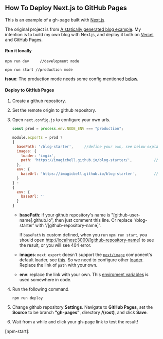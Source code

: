 ## How To Deploy Next.js to GitHub Pages

This is an example of a gh-page built with [Next.js](https://github.com/vercel/next.js).

The original project is from [A statically generated blog example](https://github.com/vercel/next.js/tree/canary/examples/blog-starter). My intention is to build my own blog with Next.js, and deploy it both on [Vercel](https://vercel.com/) and GitHub Pages.

#### Run it locally

```shell
npm run dev		//development mode
```

```shell
npm run start //production mode
```

**issue**: The production mode needs some config mentioned [below](#npm-start).

#### Deploy to GitHub Pages

1. Create a github repository. 

2. Set the remote origin to github repository.

3. Open `next.config.js` to configure your own urls.

   ```javascript
   const prod = process.env.NODE_ENV === "production";
   
   module.exports = prod ? 
   {
     basePath: '/blog-starter',		//define your own, see below explanation.
     images: {
       loader: 'imgix',
       path: 'https://imagicbell.github.io/blog-starter/',			//define your own, see below explanation.
     },
     env: {
       baseUrl: 'https://imagicbell.github.io/blog-starter',		//define your own, see below explanation.
     }
   } :
   {
     env: {
       baseUrl: ''
     }
   }
   ```

   - **basePath**: if your github repository's name is "[github-user-name].github.io", then just comment this line. Or replace '/blog-starter' with '/[github-repository-name]'.

     <a name="npm-start"></a>If `basePath` is custom defined, when you run `npm run start`, you should open [http://localhost:3000/[github-repository-name]]() to see the result, or you will see 404 error.

   - **images**: `next export` doesn't support the [`next/image`](https://nextjs.org/docs/api-reference/next/image) component's default loader, see [this](https://nextjs.org/docs/advanced-features/static-html-export#caveats). So we need to configure other [loader](https://nextjs.org/docs/basic-features/image-optimization#loader). Replace the link of `path` with your own.

   - **env**: replace the link with your own. This [enviroment variables](https://nextjs.org/docs/api-reference/next.config.js/environment-variables) is used somewhere in code. 

4. Run the following command.

   ```shell
   npm run deploy
   ```

5. Change github repository **Settings**. Navigate to **GitHub Pages**, set the **Source** to be branch **"gh-pages"**, directory **/(root)**, and click **Save**.

6. Wait from a while and click your gh-page link to test the result!













[npm-start]: